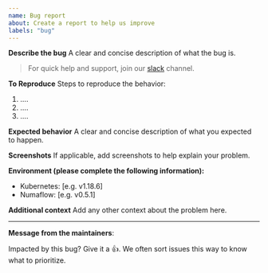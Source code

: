 ```yaml
---
name: Bug report
about: Create a report to help us improve
labels: "bug"
---
```


**Describe the bug**
A clear and concise description of what the bug is.

>For quick help and support, join our [slack](https://numaproj.slack.com/join/shared_invite/zt-19svuv47m-YKHhsQ~~KK9mBv1E7pNzfg#/shared-invite/email) channel.

**To Reproduce**
Steps to reproduce the behavior:

1. ....
2. ....
3. ....

**Expected behavior**
A clear and concise description of what you expected to happen.

**Screenshots**
If applicable, add screenshots to help explain your problem.

**Environment (please complete the following information):**

- Kubernetes: [e.g. v1.18.6]
- Numaflow: [e.g. v0.5.1]

**Additional context**
Add any other context about the problem here.

---

<!-- Issue Author: Don't delete this message to encourage other users to support your issue! -->

**Message from the maintainers**:

Impacted by this bug? Give it a 👍. We often sort issues this way to know what to prioritize.
